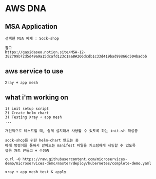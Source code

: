 # AWS DNA

## MSA Application
```
선택한 MSA 예제 : Sock-shop

참고
https://gasidaseo.notion.site/MSA-12-382799b72d5d49a9a15dcafd123c1aa8#266dcdb1c33d419bad99866d504badbb

```
## aws service to use
```
Xray + app mesh
```
## what i'm working on
```
1) init setup script
2) Create helm chart
3) Testing Xray + app mesh
...

개인적으로 테스트할 때, 쉽게 설치해서 사용할 수 있도록 하는 init.sh 작성중

sock-shop를 위한 helm-chart 만드는 중
아래 명령어를 통해서 받아오는 manifest 파일을 커스텀하게 세팅할 수 있도록
헬름 차트 만들고 + 수정중

curl -O https://raw.githubusercontent.com/microservices-demo/microservices-demo/master/deploy/kubernetes/complete-demo.yaml

xray + app mesh test & apply
```